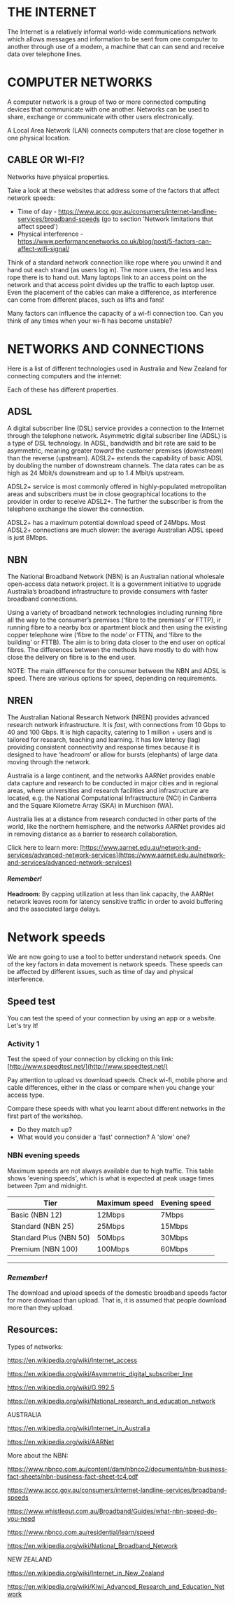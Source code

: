 # THE INTERNET

The Internet is a relatively informal world-wide communications network which allows messages and information to be sent from one computer to another through use of a modem, a machine that can can send and receive data over telephone lines.


# COMPUTER NETWORKS

A computer network is a group of two or more connected computing devices that communicate with one another. Networks can be used to share, exchange or communicate with other users electronically.

A Local Area Network (LAN) connects computers that are close together in one physical location.

## CABLE OR WI-FI?
 
Networks have physical properties.

Take a look at these websites that address some of the factors that affect network speeds:

* Time of day - https://www.accc.gov.au/consumers/internet-landline-services/broadband-speeds (go to section 'Network limitations that affect speed')
* Physical interference - https://www.performancenetworks.co.uk/blog/post/5-factors-can-affect-wifi-signal/

Think of a standard network connection like rope where you unwind it and hand out each strand (as users log in). The more users, the less and less rope there is to hand out. Many laptops link to an access point on the network and that access point divides up the traffic to each laptop user. Even the placement of the cables can make a difference, as interference can come from different places, such as lifts and fans!

Many factors can influence the capacity of a wi-fi connection too. Can you think of any times when your wi-fi has become unstable?

# NETWORKS AND CONNECTIONS
 
Here is a list of different technologies used in Australia and New Zealand for connecting computers and the internet:
 
Each of these has different properties. 

## ADSL

A digital subscriber line (DSL) service provides a connection to the Internet through the telephone network. Asymmetric digital subscriber line (ADSL) is a type of DSL technology. In ADSL, bandwidth and bit rate are said to be asymmetric, meaning greater *toward* the customer premises (downstream) than the reverse (upstream). ADSL2+ extends the capability of basic ADSL by doubling the number of downstream channels. The data rates can be as high as 24 Mbit/s downstream and up to 1.4 Mbit/s upstream. 

ADSL2+ service is most commonly offered in highly-populated metropolitan areas and subscribers must be in close geographical locations to the provider in order to receive ADSL2+. The further the subscriber is from the telephone exchange the slower the connection.

ADSL2+ has a maximum potential download speed of 24Mbps. Most ADSL2+ connections are much slower: the average Australian ADSL speed is just 8Mbps.

## NBN

The National Broadband Network (NBN) is an Australian national wholesale open-access data network project. It is a government initiative to upgrade Australia’s broadband infrastructure to provide consumers with faster broadband connections.

Using a variety of broadband network technologies including running fibre all the way to the consumer’s premises (‘fibre to the premises’ or FTTP), ir running fibre to a nearby box or apartment block and then using the existing copper telephone wire (‘fibre to the node’ or FTTN, and ‘fibre to the building’ or FTTB). The aim is to bring data closer to the end user on optical fibres. The differences between the methods have mostly to do with how close the delivery on fibre is to the end user.

NOTE: The main difference for the consumer between the NBN and ADSL is speed. There are various options for speed, depending on requirements.

## NREN
 
The Australian National Research Network (NREN) provides advanced research network infrastructure. It is *fast*, with connections from 10 Gbps to 40 and 100 Gbps. It is high capacity, catering to 1 million + users and is tailored for research, teaching and learning. It has low latency (lag) providing consistent connectivity and response times because it is designed to have ‘headroom’ or allow for bursts (elephants) of large data moving through the network. 
 
Australia is a large continent, and the networks AARNet provides enable data capture and research to be conducted in major cities and in regional areas, where universities and research facilities and infrastructure are located, e.g. the National Computational Infrastructure (NCI) in Canberra and the Square Kilometre Array (SKA) in Murchison (WA).
 
Australia lies at a distance from research conducted in other parts of the world, like the northern hemisphere, and the networks AARNet provides aid in removing distance as a barrier to research collaboration.

Click here to learn more: [https://www.aarnet.edu.au/network-and-services/advanced-network-services](https://www.aarnet.edu.au/network-and-services/advanced-network-services)





#### *Remember!* 

**Headroom**: By capping utilization at less than link capacity, the AARNet network leaves room for latency sensitive traffic in order to avoid buffering and the associated large delays.
 
# Network speeds

We are now going to use a tool to better understand network speeds. One of the key factors in data movement is network speeds. These speeds can be affected by different issues, such as time of day and physical interference.

## Speed test

You can test the speed of your connection by using an app or a website. Let's try it!

### Activity 1
 
Test the speed of your connection by clicking on this link: [http://www.speedtest.net/](http://www.speedtest.net/)

Pay attention to upload vs download speeds. Check wi-fi, mobile phone and cable differences, either in the class or compare when you change your access type. 

Compare these speeds with what you learnt about different networks in the first part of the workshop. 

* Do they match up? 
* What would you consider a 'fast' connection? A 'slow' one?


### NBN evening speeds

Maximum speeds are not always available due to high traffic. This table shows 'evening speeds', which is what is expected at peak usage times between 7pm and midnight. 

Tier | Maximum speed | Evening speed
---- | ------------- | -------------
Basic (NBN 12) | 12Mbps | 7Mbps
Standard (NBN 25) | 25Mbps | 15Mbps
Standard Plus (NBN 50) | 50Mbps | 30Mbps
Premium (NBN 100) | 100Mbps | 60Mbps
---

### *Remember!*

The download and upload speeds of the domestic broadband speeds factor for more download than upload. That is, it is assumed that people download more than they upload.



## Resources:

Types of networks:

https://en.wikipedia.org/wiki/Internet_access

https://en.wikipedia.org/wiki/Asymmetric_digital_subscriber_line

https://en.wikipedia.org/wiki/G.992.5 

https://en.wikipedia.org/wiki/National_research_and_education_network

AUSTRALIA

https://en.wikipedia.org/wiki/Internet_in_Australia

https://en.wikipedia.org/wiki/AARNet

More about the NBN:

https://www.nbnco.com.au/content/dam/nbnco2/documents/nbn-business-fact-sheets/nbn-business-fact-sheet-tc4.pdf

https://www.accc.gov.au/consumers/internet-landline-services/broadband-speeds

https://www.whistleout.com.au/Broadband/Guides/what-nbn-speed-do-you-need

https://www.nbnco.com.au/residential/learn/speed

https://en.wikipedia.org/wiki/National_Broadband_Network

NEW ZEALAND

https://en.wikipedia.org/wiki/Internet_in_New_Zealand

https://en.wikipedia.org/wiki/Kiwi_Advanced_Research_and_Education_Network
